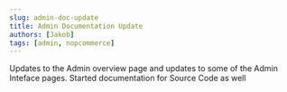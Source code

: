 ```yaml
---
slug: admin-doc-update
title: Admin Documentation Update
authors: [Jakob]
tags: [admin, nopcommerce]
---
```


Updates to the Admin overview page and updates to some of the Admin Inteface pages. Started documentation for Source Code as well
